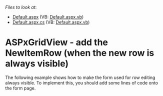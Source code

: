 <!-- default file list -->
*Files to look at*:

* [Default.aspx](./CS/web_site/Default.aspx) (VB: [Default.aspx.vb](./VB/web_site/Default.aspx.vb))
* [Default.aspx.cs](./CS/web_site/Default.aspx.cs) (VB: [Default.aspx.vb](./VB/web_site/Default.aspx.vb))
<!-- default file list end -->
# ASPxGridView -  add the NewItemRow (when the new row is always visible)


<p>The following example shows how to make the form used for row editing always visible. To implement this, you should add some lines of code onto the form page.</p>

<br/>


